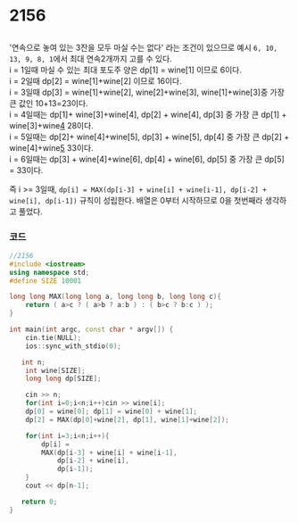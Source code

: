 # 2156

##

'연속으로 놓여 있는 3잔을 모두 마실 수는 없다' 라는 조건이 있으므로 예시 `6, 10, 13, 9, 8, 1`에서 최대 연속2개까지 고를 수 있다.  
i = 1일때 마실 수 있는 최대 포도주 양은 dp[1] = wine[1] 이므로 6이다.  
i = 2일때 dp[2] = wine[1]+wine[2] 이므로 16이다.  
i = 3일때 dp[3] = wine[1]+wine[2], wine[2]+wine[3], wine[1]+wine[3]중 가장 큰 값인 10+13=23이다.  
i = 4일때는 dp[1]+ wine[3]+wine[4], dp[2] + wine[4], dp[3] 중 가장 큰 dp[1] + wine[3]+wine[4](6+13+9) 28이다.  
i = 5일때는 dp[2]+ wine[4]+wine[5], dp[3] + wine[5], dp[4] 중 가장 큰 dp[2] + wine[4]+wine[5](16+9+8) 33이다.  
i = 6일때는 dp[3] + wine[4]+wine[6], dp[4] + wine[6], dp[5] 중 가장 큰 dp[5] = 33이다.

즉 i >= 3일때, `dp[i] = MAX(dp[i-3] + wine[i] + wine[i-1], dp[i-2] + wine[i], dp[i-1])` 규칙이 성립한다.
배열은 0부터 시작하므로 0을 첫번째라 생각하고 풀었다.

### 코드

```c++
//2156
#include <iostream>
using namespace std;
#define SIZE 10001

long long MAX(long long a, long long b, long long c){
    return ( a>c ? ( a>b ? a:b ) : ( b>c ? b:c ) );
}

int main(int argc, const char * argv[]) {
    cin.tie(NULL);
    ios::sync_with_stdio(0);

   int n;
    int wine[SIZE];
    long long dp[SIZE];

    cin >> n;
    for(int i=0;i<n;i++)cin >> wine[i];
    dp[0] = wine[0]; dp[1] = wine[0] + wine[1];
    dp[2] = MAX(dp[0]+wine[2], dp[1], wine[1]+wine[2]);

    for(int i=3;i<n;i++){
        dp[i] =
        MAX(dp[i-3] + wine[i] + wine[i-1],
            dp[i-2] + wine[i],
            dp[i-1]);
    }
    cout << dp[n-1];

   return 0;
}

```
